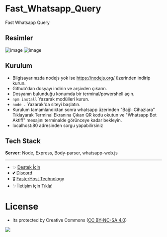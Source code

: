 # Fast_Whatsapp_Query
Fast Whatsapp Query

## Resimler

![image](https://github.com/fastuptime/Fast_Whatsapp_Query/assets/63351166/7a8de686-1da4-4f7b-bbd9-65cf9d031522)
![image](https://github.com/fastuptime/Fast_Whatsapp_Query/assets/63351166/dd0ee390-9583-4705-9bbe-37cea4bd3bbc)



## Kurulum

- Bilgisayarınızda nodejs yok ise https://nodejs.org/ üzerinden indirip kurun.
- Github'dan dosyayı indirin ve arşivden çıkarın.
- Dosyanın bulunduğu konumda bir terminal/powershell açın.
- `npm install` Yazarak modülleri kurun.
- `node .` Yazarak'da siteyi başlatın.
- Kurulum tamamlandıktan sonra whatsapp üzerinden "Bağlı Cihazlara" Tıklayarak Terminal Ekranına Çıkan QR kodu okutun ve "Whatsapp Bot Aktif!" mesajını terminalde görünceye kadar bekleyin.
- localhost:80 adresinden sorgu yapabilirsiniz
  
## Tech Stack

**Server:** Node, Express, Body-parser, whatsapp-web.js

---
- ✨ [Destek İçin](https://fastuptime.com) <br>
- 💕 [Discord](https://fastuptime.com/discord)<br>
- 🎖️ [FasterHost Technology](https://fasterhost.tech/)<br>
- ✨ İletişim için [Tıkla!](mailto:fastuptime@gmail.com)<br>

# License
- Its protected by Creative Commons ([CC BY-NC-SA 4.0](https://creativecommons.org/licenses/by-nc-sa/4.0/))

<a href="https://creativecommons.org/licenses/by-nc-sa/4.0/" title="BYNCSA40"><img src="https://licensebuttons.net/l/by-nc-sa/4.0/88x31.png"></a>
